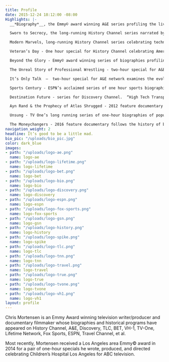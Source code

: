 ```yaml
---
title: Profile
date: 2015-12-24 18:12:00 -08:00
Highlights: |-
  __*Biography*__, the Emmy© award winning A&E series profiling the lives of history’s notable figures.  Multiple episodes including: “Red Baron - Master of the Sky”, “John Paul Jones”, “Field Marshall Bernard Montgomery”, “Andre the Giant” and “Herman Goering.”

  Sworn to Secrecy, the long-running History Channel series narrated by Charlton Heston. Episodes include: “The OSS”, “Roosevelt’s Spymasters”, “Vietnam - Johnson’s Battleground”, “CIA - Cold War,” “Architects of Desert Storm”, etc.

  Modern Marvels, long-running History Channel series celebrating technical achievements of the twentieth century.  Episodes include: “Radio - Out of Thin Air”, “Suez Canal”, “Aswan High Dam.”

  Veteran’s Day - One hour special for History Channel celebrating America’s veterans. Hosted by Jennifer Love Hewitt.

  Beyond the Glory - Emmy© award winning series of biographies profiling legendary athletes.  Episodes include: “Mike Ditka”, “Kobe Bryant”, “Lawrence Taylor”, “Brett Hull”, “Michael Irvin”, etc.

  The Unreal Story of Professional Wrestling - two-hour special for A&E network.  Narrated by Steve Allen.  Investigates the history of the circus-like sport, traces its roots back to 19th century traveling carnivals.

  It’s Only Talk  –  two-hour special for A&E network examines the evolution of TV talk shows from the advent of television up through today.  Interviews w/ Dick Caveat, Ed McMahon, Mike Wallace, Sam Donaldson, Jerry Springer, Maury Povich, Pat Sajack,  et al.

  Sports Century - ESPN’s acclaimed series of one hour sports biographies.  Episodes include: “Michelle Kwan”, “Peggy Fleming”, “O.J. Simpson.”

  Destination Future - series for Discovery Channel.  “High Tech Transport” examines future of commuting.

  Ayn Rand & the Prophecy of Atlas Shrugged - 2012 feature documentary examine the phenomenon of Rand’s novel continuing to sell half a million copies per year fifty years after publication.

  Unsung - TV One’s long running series of one-hour biographies of popular R&B performers is a perennial winner of the NAACP Image Award.  Episodes include: “The Temptations”, “Melba Moore”, “The O’Jays”, “The Manhattans” et al.

  The Moneychangers - 2016 feature documentary follows the history of banking from biblical times up to and including the 2008 financial crisis premieres in theaters this fall.
navigation_weight: 2
headline: It’s good to be a little mad.
bio_pic: "/uploads/bio_pic.jpg"
color: dark_blue
images:
- path: "/uploads/logo-ae.png"
  name: logo-ae
- path: "/uploads/logo-lifetime.png"
  name: logo-lifetime
- path: "/uploads/logo-bet.png"
  name: logo-bet
- path: "/uploads/logo-bio.png"
  name: logo-bio
- path: "/uploads/logo-discovery.png"
  name: logo-discovery
- path: "/uploads/logo-espn.png"
  name: logo-espn
- path: "/uploads/logo-fox-sports.png"
  name: logo-fox-sports
- path: "/uploads/logo-gsn.png"
  name: logo-gsn
- path: "/uploads/logo-history.png"
  name: logo-history
- path: "/uploads/logo-spike.png"
  name: logo-spike
- path: "/uploads/logo-tlc.png"
  name: logo-tlc
- path: "/uploads/logo-tnn.png"
  name: logo-tnn
- path: "/uploads/logo-travel.png"
  name: logo-travel
- path: "/uploads/logo-true.png"
  name: logo-true
- path: "/uploads/logo-tvone.png"
  name: logo-tvone
- path: "/uploads/logo-vh1.png"
  name: logo-vh1
layout: profile
---
```


Chris Mortensen is an Emmy Award winning television writer/producer and documentary filmmaker whose biographies and historical programs have appeared on History Channel, A&E, Discovery, TLC, BET, VH-1, TV-One, Lifetime Network, Fox Sports, ESPN, Travel Channel, et al.

Most recently, Mortensen received a Los Angeles area Emmy© award in 2014 for a pair of one-hour specials he wrote, produced, and directed celebrating Children’s Hospital Los Angeles for ABC television.

